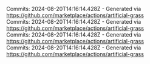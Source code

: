 Commits: 2024-08-20T14:16:14.428Z - Generated via https://github.com/marketplace/actions/artificial-grass
<br>
Commits: 2024-08-20T14:16:14.428Z - Generated via https://github.com/marketplace/actions/artificial-grass
<br>
Commits: 2024-08-20T14:16:14.428Z - Generated via https://github.com/marketplace/actions/artificial-grass
<br>
Commits: 2024-08-20T14:16:14.428Z - Generated via https://github.com/marketplace/actions/artificial-grass
<br>
